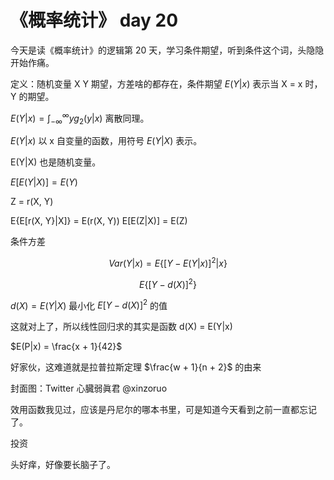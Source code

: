 # 《概率统计》 day 20

今天是读《概率统计》的逻辑第 20 天，学习条件期望，听到条件这个词，头隐隐开始作痛。

定义：随机变量 X Y 期望，方差啥的都存在，条件期望 $E(Y|x)$ 表示当 X = x 时，Y 的期望。

$E(Y|x) = \int_{-\infty}^{\infty}yg_2(y|x)$ 离散同理。

$E(Y|x)$ 以 x 自变量的函数，用符号 $E(Y|X)$ 表示。

E(Y|X) 也是随机变量。

$E[E(Y|X)] = E(Y)$

Z = r(X, Y) 

E{E[r(X, Y}|X]} = E(r(X, Y)) E[E(Z|X)] = E(Z)

条件方差

$$
Var(Y|x) = E\{[Y - E(Y|x)]^2|x\}
$$


$$
E\{[Y - d(X)]^2\}
$$

$d(X) = E(Y|X)$ 最小化 $E{[Y-d(X)]^2}$ 的值

这就对上了，所以线性回归求的其实是函数 d(X) = E(Y|x)





$E(P|x) = \frac{x + 1}{42}$

好家伙，这难道就是拉普拉斯定理 $\frac{w + 1}{n + 2}$ 的由来





封面图：Twitter 心臓弱眞君 @xinzoruo
















效用函数我见过，应该是丹尼尔的哪本书里，可是知道今天看到之前一直都忘记了。



投资

头好痒，好像要长脑子了。


